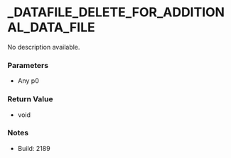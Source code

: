 # _DATAFILE_DELETE_FOR_ADDITIONAL_DATA_FILE

No description available.

### Parameters
* Any p0

### Return Value
* void

### Notes
* Build: 2189


